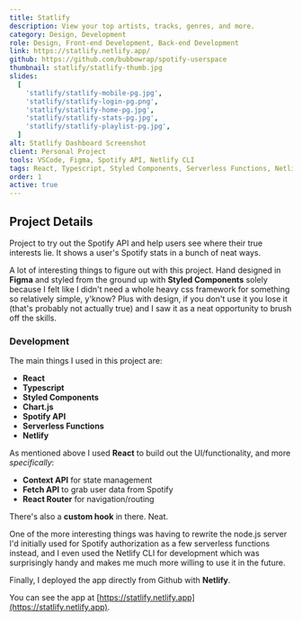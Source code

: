 ```yaml
---
title: Statlify
description: View your top artists, tracks, genres, and more.
category: Design, Development
role: Design, Front-end Development, Back-end Development
link: https://statlify.netlify.app/
github: https://github.com/bubbowrap/spotify-userspace
thumbnail: statlify/statlify-thumb.jpg
slides:
  [
    'statlify/statlify-mobile-pg.jpg',
    'statlify/statlify-login-pg.png',
    'statlify/statlify-home-pg.jpg',
    'statlify/statlify-stats-pg.jpg',
    'statlify/statlify-playlist-pg.jpg',
  ]
alt: Statlify Dashboard Screenshot
client: Personal Project
tools: VSCode, Figma, Spotify API, Netlify CLI
tags: React, Typescript, Styled Components, Serverless Functions, Netlify
order: 1
active: true
---
```


## Project Details

Project to try out the Spotify API and help users see where their true interests lie. It shows a user's Spotify stats in a bunch of neat ways.

A lot of interesting things to figure out with this project. Hand designed in **Figma** and styled from the ground up with **Styled Components** solely because I felt like I didn't need a whole heavy css framework for something so relatively simple, y'know? Plus with design, if you don't use it you lose it (that's probably not actually true) and I saw it as a neat opportunity to brush off the skills.

### Development

The main things I used in this project are:

- **React**
- **Typescript**
- **Styled Components**
- **Chart.js**
- **Spotify API**
- **Serverless Functions**
- **Netlify**

As mentioned above I used **React** to build out the UI/functionality, and more _specifically_:

- **Context API** for state management
- **Fetch API** to grab user data from Spotify
- **React Router** for navigation/routing

There's also a **custom hook** in there. Neat.

One of the more interesting things was having to rewrite the node.js server I'd initially used for Spotify authorization as a few serverless functions instead, and I even used the Netlify CLI for development which was surprisingly handy and makes me much more willing to use it in the future.

Finally, I deployed the app directly from Github with **Netlify**.

You can see the app at [https://statlify.netlify.app](https://statlify.netlify.app).

